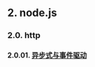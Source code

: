 ## 2. node.js

### 2.0. http

#### 2.0.01. [异步式与事件驱动](https://github.com/ivyTa/ivyTa.github.io/blob/master/node/00-introduction/01-异步式与事件驱动.md)
